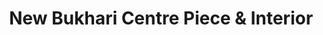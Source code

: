 ---
title: "New Bukhari Centre Piece & Interior"
url: /karachi/new-bukhari-centre-piece-and-interior/
shop: carpet
---